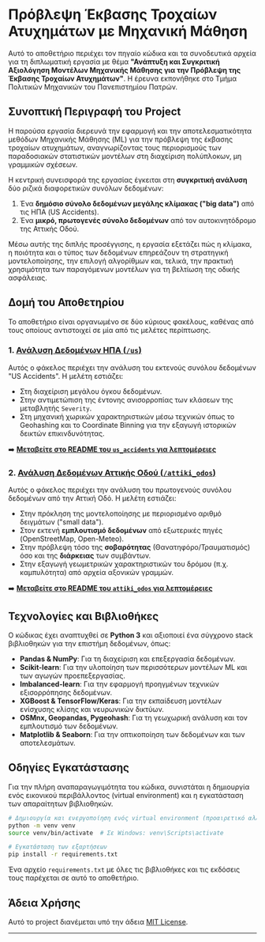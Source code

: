 # Πρόβλεψη Έκβασης Τροχαίων Ατυχημάτων με Μηχανική Μάθηση

Αυτό το αποθετήριο περιέχει τον πηγαίο κώδικα και τα συνοδευτικά αρχεία για τη διπλωματική εργασία με θέμα **"Ανάπτυξη και Συγκριτική Αξιολόγηση Μοντέλων Μηχανικής Μάθησης για την Πρόβλεψη της Έκβασης Τροχαίων Ατυχημάτων"**. Η έρευνα εκπονήθηκε στο Τμήμα Πολιτικών Μηχανικών του Πανεπιστημίου Πατρών.

## Συνοπτική Περιγραφή του Project

Η παρούσα εργασία διερευνά την εφαρμογή και την αποτελεσματικότητα μεθόδων Μηχανικής Μάθησης (ML) για την πρόβλεψη της έκβασης τροχαίων ατυχημάτων, αναγνωρίζοντας τους περιορισμούς των παραδοσιακών στατιστικών μοντέλων στη διαχείριση πολύπλοκων, μη γραμμικών σχέσεων.

Η κεντρική συνεισφορά της εργασίας έγκειται στη **συγκριτική ανάλυση** δύο ριζικά διαφορετικών συνόλων δεδομένων:
1.  Ένα **δημόσιο σύνολο δεδομένων μεγάλης κλίμακας ("big data")** από τις ΗΠΑ (US Accidents).
2.  Ένα **μικρό, πρωτογενές σύνολο δεδομένων** από τον αυτοκινητόδρομο της Αττικής Οδού.

Μέσω αυτής της διπλής προσέγγισης, η εργασία εξετάζει πώς η κλίμακα, η ποιότητα και ο τύπος των δεδομένων επηρεάζουν τη στρατηγική μοντελοποίησης, την επιλογή αλγορίθμων και, τελικά, την πρακτική χρησιμότητα των παραγόμενων μοντέλων για τη βελτίωση της οδικής ασφάλειας.

## Δομή του Αποθετηρίου

Το αποθετήριο είναι οργανωμένο σε δύο κύριους φακέλους, καθένας από τους οποίους αντιστοιχεί σε μία από τις μελέτες περίπτωσης.

### 1. [Ανάλυση Δεδομένων ΗΠΑ (`/us`)](./us)

Αυτός ο φάκελος περιέχει την ανάλυση του εκτενούς συνόλου δεδομένων "US Accidents". Η μελέτη εστιάζει:
- Στη διαχείριση μεγάλου όγκου δεδομένων.
- Στην αντιμετώπιση της έντονης ανισορροπίας των κλάσεων της μεταβλητής `Severity`.
- Στη μηχανική χωρικών χαρακτηριστικών μέσω τεχνικών όπως το Geohashing και το Coordinate Binning για την εξαγωγή ιστορικών δεικτών επικινδυνότητας.

➡️ **[Μεταβείτε στο README του `us_accidents` για λεπτομέρειες](./us/README.md)**

### 2. [Ανάλυση Δεδομένων Αττικής Οδού (`/attiki_odos`)](./attiki_odos)

Αυτός ο φάκελος περιέχει την ανάλυση του πρωτογενούς συνόλου δεδομένων από την Αττική Οδό. Η μελέτη εστιάζει:
- Στην πρόκληση της μοντελοποίησης με περιορισμένο αριθμό δειγμάτων ("small data").
- Στον εκτενή **εμπλουτισμό δεδομένων** από εξωτερικές πηγές (OpenStreetMap, Open-Meteo).
- Στην πρόβλεψη τόσο της **σοβαρότητας** (Θανατηφόρο/Τραυματισμός) όσο και της **διάρκειας** των συμβάντων.
- Στην εξαγωγή γεωμετρικών χαρακτηριστικών του δρόμου (π.χ. καμπυλότητα) από αρχεία αξονικών γραμμών.

➡️ **[Μεταβείτε στο README του `attiki_odos` για λεπτομέρειες](./attiki_odos/README.md)**

## Τεχνολογίες και Βιβλιοθήκες

Ο κώδικας έχει αναπτυχθεί σε **Python 3** και αξιοποιεί ένα σύγχρονο stack βιβλιοθηκών για την επιστήμη δεδομένων, όπως:
- **Pandas & NumPy**: Για τη διαχείριση και επεξεργασία δεδομένων.
- **Scikit-learn**: Για την υλοποίηση των περισσότερων μοντέλων ML και των αγωγών προεπεξεργασίας.
- **Imbalanced-learn**: Για την εφαρμογή προηγμένων τεχνικών εξισορρόπησης δεδομένων.
- **XGBoost & TensorFlow/Keras**: Για την εκπαίδευση μοντέλων ενίσχυσης κλίσης και νευρωνικών δικτύων.
- **OSMnx, Geopandas, Pygeohash**: Για τη γεωχωρική ανάλυση και τον εμπλουτισμό των δεδομένων.
- **Matplotlib & Seaborn**: Για την οπτικοποίηση των δεδομένων και των αποτελεσμάτων.

## Οδηγίες Εγκατάστασης

Για την πλήρη αναπαραγωγιμότητα του κώδικα, συνιστάται η δημιουργία ενός εικονικού περιβάλλοντος (virtual environment) και η εγκατάσταση των απαραίτητων βιβλιοθηκών.
```bash
# Δημιουργία και ενεργοποίηση ενός virtual environment (προαιρετικό αλλά συνιστάται)
python -m venv venv
source venv/bin/activate  # Σε Windows: venv\Scripts\activate

# Εγκατάσταση των εξαρτήσεων
pip install -r requirements.txt
```
Ένα αρχείο `requirements.txt` με όλες τις βιβλιοθήκες και τις εκδόσεις τους παρέχεται σε αυτό το αποθετήριο.

## Άδεια Χρήσης

Αυτό το project διανέμεται υπό την άδεια [MIT License](./LICENSE).

---
```
